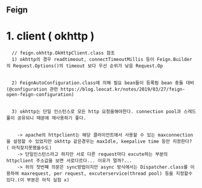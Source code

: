 
## Feign
  # 1. client ( okhttp )
      // feign.okhttp.OkHttpClient.class 참조
      1) okhttp의 경우 readtimeout, connectTimeoutMillis 등이 Feign.Builder 의 Request.Options()의 timeout 보다 우선 순위가 낮음 Request.Op
      
      
      2) FeignAutoConfiguration.class에 의해 필요 bean들이 등록됨 bean 충돌 대비 (@configuration 관련 https://blog.leocat.kr/notes/2019/03/27/feign-open-feign-configuration)
      
      
      3) okhttp는 단일 인스턴스로 모든 http 요청을해야한다. connection pool과 스레드 풀이 공유되니 때문에 재사용하기 좋다.  
      
      
        -> apache의 httpclient는 해당 클라이언트에서 사용할 수 있는 maxconnection을 설정할 수 있었지만 okhttp 같은경우는 maxIdle, keepalive time 등만 지정한다? ( 아직찾지못했을수도)  
        -> 단일인스턴스라고 하지만 서로 다른 request마다 excute하는 부분의 httpclient 주소값을 보면 서로다르다... 이유가 멀까?...  
        -> 위의 첫번쨰 의문은 sync방법이지만 async 방식에서는 Dispatcher.class를 이용하여 maxrequest, per request, excuterservice(thread pool) 등을 지정할수 있다.(이 부분은 아직 실험 x)  
